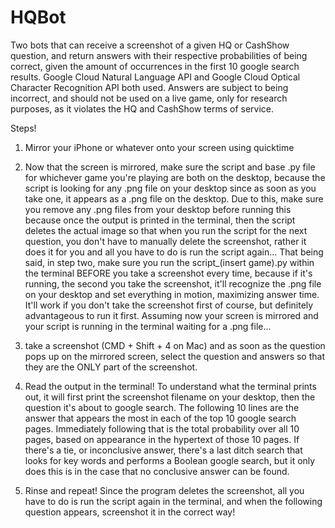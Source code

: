 # HQBot
Two bots that can receive a screenshot of a given HQ or CashShow question, and return answers with their respective probabilities of being correct, given the amount of occurrences in the first 10 google search results. Google Cloud Natural Language API and Google Cloud Optical Character Recognition API both used. Answers are subject to being incorrect, and should not be used on a live game, only for research purposes, as it violates the HQ and CashShow terms of service. 

Steps!

1) Mirror your iPhone or whatever onto your screen using quicktime

2) Now that the screen is mirrored, make sure the script and base .py file for whichever game you're playing are both on the desktop, because the script is looking for any .png file on your desktop since as soon as you take one, it appears as a .png file on the desktop. Due to this, make sure you remove any .png files from your desktop before running this because once the output is printed in the terminal, then the script deletes the actual image so that when you run the script for the next question, you don't have to manually delete the screenshot, rather it does it for you and all you have to do is run the script again... That being said, in step two, make sure you run the script_(insert game).py within the terminal BEFORE you take a screenshot every time, because if it's running, the second you take the screenshot, it'll recognize the .png file on your desktop and set everything in motion, maximizing answer time. It'll work if you don't take the screenshot first of course, but definitely advantageous to run it first. Assuming now your screen is mirrored and your script is running in the terminal waiting for a .png file...

3) take a screenshot (CMD + Shift + 4 on Mac) and as soon as the question pops up on the mirrored screen, select the question and answers so that they are the ONLY part of the screenshot.

4) Read the output in the terminal!
To understand what the terminal prints out, it will first print the screenshot filename on your desktop, then the question it's about to google search. The following 10 lines are the answer that appears the most in each of the top 10 google search pages. Immediately following that is the total probability over all 10 pages, based on appearance in the hypertext of those 10 pages. If there's a tie, or inconclusive answer, there's a last ditch search that looks for key words and performs a Boolean google search, but it only does this is in the case that no conclusive answer can be found.

5) Rinse and repeat! Since the program deletes the screenshot, all you have to do is run the script again in the terminal, and when the following question appears, screenshot it in the correct way!
